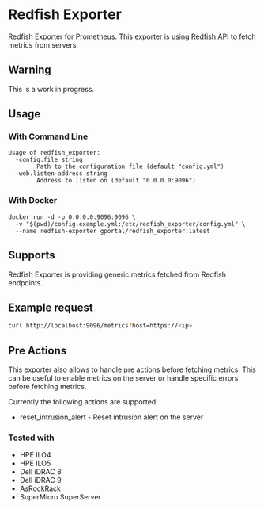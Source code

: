 # Redfish Exporter

Redfish Exporter for Prometheus. This exporter is using [Redfish API](https://www.dmtf.org/standards/redfish) to
fetch metrics from servers. 

## Warning

This is a work in progress.

## Usage

### With Command Line

```
Usage of redfish_exporter:
  -config.file string
        Path to the configuration file (default "config.yml")
  -web.listen-address string
        Address to listen on (default "0.0.0.0:9096")
```

### With Docker

```shell
docker run -d -p 0.0.0.0:9096:9096 \
  -v "$(pwd)/config.example.yml:/etc/redfish_exporter/config.yml" \
  --name redfish-exporter gportal/redfish_exporter:latest
```

## Supports

Redfish Exporter is providing generic metrics fetched from Redfish endpoints.

## Example request

```bash
curl http://localhost:9096/metrics?host=https://<ip>
```

## Pre Actions

This exporter also allows to handle pre actions before fetching metrics. This can be useful to enable metrics on the server
or handle specific errors before fetching metrics.

Currently the following actions are supported:

- reset_intrusion_alert - Reset intrusion alert on the server

### Tested with
* HPE ILO4
* HPE ILO5
* Dell iDRAC 8
* Dell iDRAC 9
* AsRockRack
* SuperMicro SuperServer

